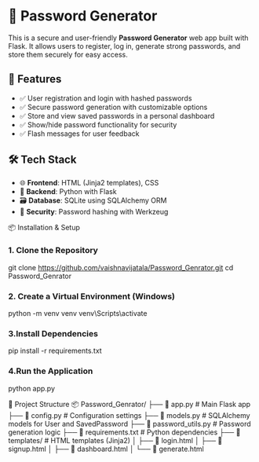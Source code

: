 # 🔐 Password Generator

This is a secure and user-friendly **Password Generator** web app built with Flask. It allows users to register, log in, generate strong passwords, and store them securely for easy access.

## 🚀 Features

- ✅ User registration and login with hashed passwords  
- ✅ Secure password generation with customizable options  
- ✅ Store and view saved passwords in a personal dashboard  
- ✅ Show/hide password functionality for security  
- ✅ Flash messages for user feedback  

## 🛠️ Tech Stack

- 🌐 **Frontend**: HTML (Jinja2 templates), CSS  
- 🐍 **Backend**: Python with Flask  
- 🗃️ **Database**: SQLite using SQLAlchemy ORM  
- 🔐 **Security**: Password hashing with Werkzeug  

📦 Installation & Setup

### 1. Clone the Repository

git clone https://github.com/vaishnavijatala/Password_Genrator.git
cd Password_Genrator


### 2. Create a Virtual Environment (Windows)
python -m venv venv
venv\Scripts\activate

### 3.Install Dependencies
pip install -r requirements.txt

### 4.Run the Application
python app.py

📁 Project Structure
📦 Password_Genrator/
├── 📄 app.py                  # Main Flask app
├── 📄 config.py               # Configuration settings
├── 📄 models.py               # SQLAlchemy models for User and SavedPassword
├── 📄 password_utils.py       # Password generation logic
├── 📄 requirements.txt        # Python dependencies
├── 📁 templates/              # HTML templates (Jinja2)
│   ├── 📄 login.html
│   ├── 📄 signup.html
│   ├── 📄 dashboard.html
│   └── 📄 generate.html


